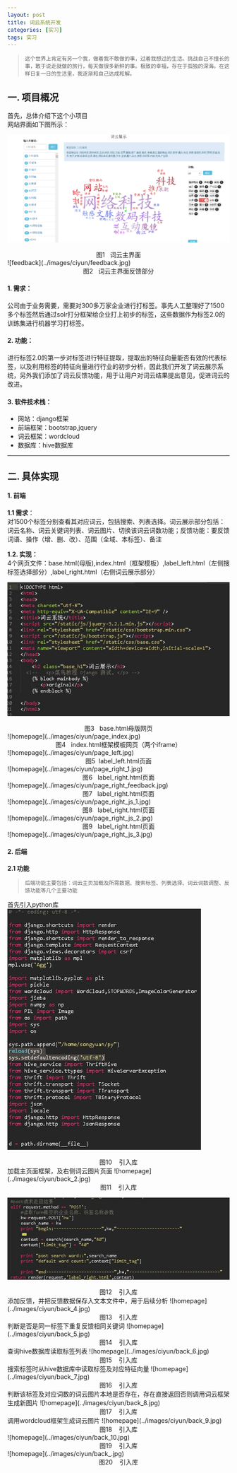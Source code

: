 ```yaml
---
layout: post
title: 词云系统开发
categories: [实习]
tags: 实习
---
```


>     这个世界上肯定有另一个我，做着我不敢做的事，过着我想过的生活。挑战自己不擅长的事，敢于说走就做的旅行，每天做很多新鲜的事。极致的幸福，存在于孤独的深海。在这样日复一日的生活里，我逐渐和自己达成和解。

## 一.  项目概况
首先，总体介绍下这个小项目  
网站界面如下图所示：  

![homepage](../images/ciyun/home.jpg)  
<center>图1 &nbsp;&nbsp;词云主界面    </center> 
![feedback](../images/ciyun/feedback.jpg)   
<center>图2 &nbsp;&nbsp;词云主界面反馈部分  </center> 

#### **1. 需求**：
公司由于业务需要，需要对300多万家企业进行打标签。事先人工整理好了1500多个标签然后通过solr打分框架给企业打上初步的标签，这些数据作为标签2.0的训练集进行机器学习打标签。  

#### **2. 功能**：
进行标签2.0的第一步对标签进行特征提取，提取出的特征向量能否有效的代表标签，以及利用标签的特征向量进行行业的初步分析，因此我们开发了词云展示系统，另外我们添加了词云反馈功能，用于让用户对词云结果提出意见，促进词云的改进。


#### **3. 软件技术栈：**  
- 网站：django框架  
- 前端框架：bootstrap,jquery  
- 词云框架：wordcloud  
- 数据库：hive数据库

---

## **二. 具体实现**  
#### **1. 前端**   
**1.1 需求**：  
  对1500个标签分别查看其对应词云，包括搜索、列表选择。词云展示部分包括：词云名称、词云关键词列表、词云图片、切换该词云词数功能；反馈功能：要反馈词语、操作（增、删、改）、范围（全域、本标签）、备注

**1.2. 实现：**  
4个网页文件：base.html(母版),index.html（框架模板）,label_left.html（左侧搜标签选择部分）,label_right.html（右侧词云展示部分）

![homepage](../images/ciyun/page_base.jpg)  
<center>图3 &nbsp;&nbsp;base.html母版网页  </center>
![homepage](../images/ciyun/page_index.jpg)  
<center>图4 &nbsp;&nbsp;index.html框架模板网页（两个iframe）   </center>   
![homepage](../images/ciyun/page_left.jpg)  
<center>图5&nbsp;&nbsp;label_left.html页面    </center>
![homepage](../images/ciyun/page_right_1.jpg)  
<center>图6 &nbsp;&nbsp;label_right.html页面    </center>
![homepage](../images/ciyun/page_right_feedback.jpg)  
<center>图7 &nbsp;&nbsp;label_right.html页面   </center> 
![homepage](../images/ciyun/page_right_js_1.jpg)  
<center>图8 &nbsp;&nbsp;label_right.html页面  </center>    
![homepage](../images/ciyun/page_right_js_2.jpg)  
<center>图9 &nbsp;&nbsp;label_right.html页面  </center>  
![homepage](../images/ciyun/page_right_js_3.jpg)    



#### **2. 后端**   
**2.1 功能**  
>     后端功能主要包括：词云主页加载及所需数据、搜索标签、列表选择、词云词数调整、反馈功能等几个主要功能

首先引入python库  
![homepage](../images/ciyun/back_1.jpg) 
<center>图10 &nbsp;&nbsp; 引入库</center>
加载主页面框架，及右侧词云图片页面  
![homepage](../images/ciyun/back_2.jpg)
<center>图11 &nbsp;&nbsp; 引入库</center>

![homepage](../images/ciyun/back_3.jpg)  
<center>图12 &nbsp;&nbsp; 引入库</center>
添加反馈，并把反馈数据保存入文本文件中，用于后续分析  
![homepage](../images/ciyun/back_4.jpg)  
<center>图13 &nbsp;&nbsp; 引入库</center>
判断是否是同一标签下重复反馈相同关键词  
![homepage](../images/ciyun/back_5.jpg)  
<center>图14 &nbsp;&nbsp; 引入库</center>
查询hive数据库读取标签列表  
![homepage](../images/ciyun/back_6.jpg)  
<center>图15 &nbsp;&nbsp; 引入库</center>
搜索标签时从hive数据库中读取标签及对应特征向量  
![homepage](../images/ciyun/back_7.jpg)  
<center>图16 &nbsp;&nbsp; 引入库</center>
判断该标签及对应词数的词云图片本地是否存在，存在直接返回否则调用词云框架生成新图片  
![homepage](../images/ciyun/back_8.jpg)  
<center>图17 &nbsp;&nbsp; 引入库</center>
调用wordcloud框架生成词云图片  
![homepage](../images/ciyun/back_9.jpg)  
<center>图18 &nbsp;&nbsp; 引入库</center>
![homepage](../images/ciyun/back_10.jpg) 
<center>图19 &nbsp;&nbsp; 引入库</center> 
![homepage](../images/ciyun/back_.jpg)  
<center>图20 &nbsp;&nbsp; 引入库</center>








  

